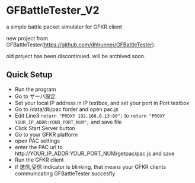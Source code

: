 # GFBattleTester_V2
 a simple battle packet simulater for GFKR client
 
 new project from GFBattleTester(https://github.com/dhlrunner/GFBattleTester). 
 
 old project has been discontinued. will be archived soon.

## Quick Setup
- Run the program
- Go to サーバ設定
- Set your local IP address in IP textbox, and set your port in Port textbox
- Go to /data/db/pac forder and open pac.js
- Edit Line3 `return "PROXY 192.168.0.13:80";` to `return "PROXY YOUR_IP_ADDR:YOUR_PORT_NUM";` and save file
- Click Start Server button
- Go to your GFKR platform
- open PAC settings
- enter the PAC url to http://YOUR_IP_ADDR:YOUR_PORT_NUM/getpac/pac.js and save
- Run the GFKR client
- if 送信,受信 indicator is blinking, that means your GFKR clients communicating GFBattleTester succesfly
